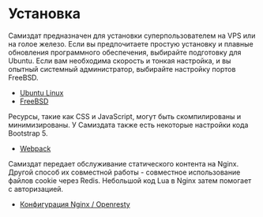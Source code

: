 # Установка

Самиздат предназначен для установки суперпользователем на VPS или на голое железо.
Если вы предпочитаете простую установку и плавные обновления программного обеспечения, выбирайте подготовку для Ubuntu.
Если вам необходима скорость и тонкая настройка, и вы опытный системный администратор, выбирайте настройку портов FreeBSD.

* [Ubuntu Linux](./ubuntu/)
* [FreeBSD](./freebsd/)

Ресурсы, такие как CSS и JavaScript, могут быть скомпилированы и минимизированы. У Самиздата также есть некоторые настройки кода Bootstrap 5.

* [Webpack](./webpack/)

Самиздат передает обслуживание статического контента на Nginx. Другой способ их совместной работы - совместное использование файлов cookie через Redis.
Небольшой код Lua в Nginx затем помогает с авторизацией.

* [Конфигурация Nginx / Openresty](./etc/)